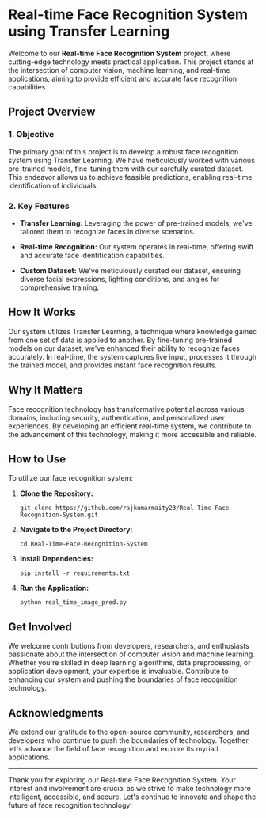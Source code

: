 # Real-time Face Recognition System using Transfer Learning

Welcome to our **Real-time Face Recognition System** project, where cutting-edge technology meets practical application. This project stands at the intersection of computer vision, machine learning, and real-time applications, aiming to provide efficient and accurate face recognition capabilities.

## Project Overview

### 1. Objective

The primary goal of this project is to develop a robust face recognition system using Transfer Learning. We have meticulously worked with various pre-trained models, fine-tuning them with our carefully curated dataset. This endeavor allows us to achieve feasible predictions, enabling real-time identification of individuals.

### 2. Key Features

- **Transfer Learning:** Leveraging the power of pre-trained models, we've tailored them to recognize faces in diverse scenarios.
  
- **Real-time Recognition:** Our system operates in real-time, offering swift and accurate face identification capabilities.

- **Custom Dataset:** We've meticulously curated our dataset, ensuring diverse facial expressions, lighting conditions, and angles for comprehensive training.

## How It Works

Our system utilizes Transfer Learning, a technique where knowledge gained from one set of data is applied to another. By fine-tuning pre-trained models on our dataset, we've enhanced their ability to recognize faces accurately. In real-time, the system captures live input, processes it through the trained model, and provides instant face recognition results.

## Why It Matters

Face recognition technology has transformative potential across various domains, including security, authentication, and personalized user experiences. By developing an efficient real-time system, we contribute to the advancement of this technology, making it more accessible and reliable.

## How to Use

To utilize our face recognition system:

1. **Clone the Repository:**
   ```
   git clone https://github.com/rajkumarmaity23/Real-Time-Face-Recognition-System.git
   ```

2. **Navigate to the Project Directory:**
   ```
   cd Real-Time-Face-Recognition-System
   ```

3. **Install Dependencies:**
   ```
   pip install -r requirements.txt
   ```

4. **Run the Application:**
   ```
   python real_time_image_pred.py
   ```

## Get Involved

We welcome contributions from developers, researchers, and enthusiasts passionate about the intersection of computer vision and machine learning. Whether you're skilled in deep learning algorithms, data preprocessing, or application development, your expertise is invaluable. Contribute to enhancing our system and pushing the boundaries of face recognition technology.

## Acknowledgments

We extend our gratitude to the open-source community, researchers, and developers who continue to push the boundaries of technology. Together, let's advance the field of face recognition and explore its myriad applications.

---

Thank you for exploring our Real-time Face Recognition System. Your interest and involvement are crucial as we strive to make technology more intelligent, accessible, and secure. Let's continue to innovate and shape the future of face recognition technology!
